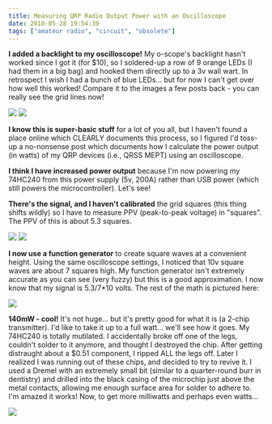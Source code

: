 ```yaml
---
title: Measuring QRP Radio Output Power with an Oscilloscope
date: 2010-05-28 19:54:39
tags: ["amateur radio", "circuit", "obsolete"]
---
```




__I added a backlight to my oscilloscope!__ My o-scope's backlight hasn't worked since I got it (for $10), so I soldered-up a row of 9 orange LEDs (I had them in a big bag) and hooked them directly up to a 3v wall wart. In retrospect I wish I had a bunch of blue LEDs... but for now I can't get over how well this worked! Compare it to the images a few posts back - you can really see the grid lines now!

<div class="text-center img-border">

![](https://swharden.com/static/2010/05/28/oscilliscope_leds.jpg)
![](https://swharden.com/static/2010/05/28/qrss_qrp_circuit_scope.jpg)

</div>

__I know this is super-basic stuff__ for a lot of you all, but I haven't found a place online which CLEARLY documents this process, so I figured I'd toss-up a no-nonsense post which documents how I calculate the power output (in watts) of my QRP devices (i.e., QRSS MEPT) using an oscilloscope.

__I think I have increased power output__ because I'm now powering my 74HC240 from this power supply (5v, 200A) rather than USB power (which still powers the microcontroller). Let's see!

__There's the signal, and I haven't calibrated__ the grid squares (this thing shifts wildly) so I have to measure PPV (peak-to-peak voltage) in "squares". The PPV of this is about 5.3 squares.

<div class="text-center img-border">

![](https://swharden.com/static/2010/05/28/qrss_qrp_signal.jpg)
![](https://swharden.com/static/2010/05/28/10vSquare.jpg)

</div>

__I now use a function generator__ to create square waves at a convenient height. Using the same oscilloscope settings, I noticed that 10v square waves are about 7 squares high. My function generator isn't extremely accurate as you can see (very fuzzy) but this is a good approximation. I now know that my signal is 5.3/7\*10 volts. The rest of the math is pictured here:

<div class="text-center img-border">

![](https://swharden.com/static/2010/05/28/powerCalcs.jpg)

</div>

__140mW - cool!__ It's not huge... but it's pretty good for what it is (a 2-chip transmitter). I'd like to take it up to a full watt... we'll see how it goes. My 74HC240 is totally mutilated. I accidentally broke off one of the legs, couldn't solder to it anymore, and thought I destroyed the chip. After getting distraught about a $0.51 component, I ripped ALL the legs off. Later I realized I was running out of these chips, and decided to try to revive it. I used a Dremel with an extremely small bit (similar to a quarter-round burr in dentistry) and drilled into the black casing of the microchip just above the metal contacts, allowing me enough surface area for solder to adhere to. I'm amazed it works! Now, to get more milliwatts and perhaps even watts...

<div class="text-center img-border">

![](https://swharden.com/static/2010/05/28/testcircuit.jpg)

</div>

